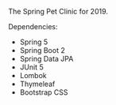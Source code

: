 The Spring Pet Clinic for 2019.

Dependencies:
- Spring 5
- Spring Boot 2
- Spring Data JPA
- JUnit 5
- Lombok
- Thymeleaf
- Bootstrap CSS
